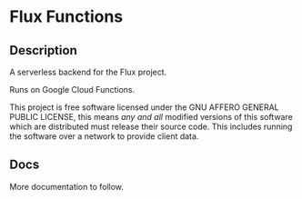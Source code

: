 Flux Functions
======================

## Description

A serverless backend for the Flux project.

Runs on Google Cloud Functions.

This project is free software licensed under the GNU AFFERO GENERAL PUBLIC LICENSE, this means *any and all* modified versions of this software which are distributed must release their source code. This includes running the software over a network to provide client data.

## Docs

More documentation to follow.